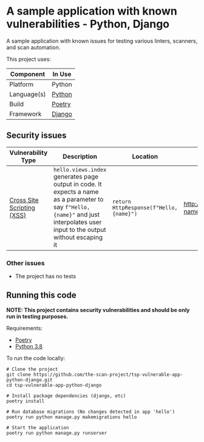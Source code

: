 # A sample application with known vulnerabilities - Python, Django

A sample application with known issues for testing various linters, scanners,
and scan automation.

This project uses:

| Component   | In Use                                   | 
|-------------|------------------------------------------|
| Platform    | Python                                   |
| Language(s) | [Python](https://www.python.org/)        |
| Build       | [Poetry](https://python-poetry.org/)     |
| Framework   | [Django](https://www.djangoproject.com/) |

## Security issues

| Vulnerability Type                                                           | Description                                                                                                                                                                      | Location                                | Poc Command                                                          |
|------------------------------------------------------------------------------|----------------------------------------------------------------------------------------------------------------------------------------------------------------------------------|-----------------------------------------|----------------------------------------------------------------------|
| [Cross Site Scripting (XSS)](https://cwe.mitre.org/data/definitions/79.html) | `hello.views.index` generates page output in code. It expects a name as a parameter to say `f"Hello, {name}"` and just interpolates user input to the output without escaping it | `return HttpResponse(f"Hello, {name}")` | <http://localhost:8000/hello?name=%3Cscript%3Ealert(1)%3C/script%3E> | 

### Other issues

* The project has no tests

## Running this code

**NOTE: This project contains security vulnerabilities and should be only run in
testing purposes.**

Requirements:

* [Poetry](https://python-poetry.org/docs/#installation)
* [Python 3.8](https://www.python.org/downloads/)

To run the code locally:

```shell
# Clone the project
git clone https://github.com/the-scan-project/tsp-vulnerable-app-python-django.git 
cd tsp-vulnerable-app-python-django

# Install package dependencies (django, etc)
poetry install

# Run database migrations (No changes detected in app 'hello')
poetry run python manage.py makemigrations hello

# Start the application
poetry run python manage.py runserver
```

